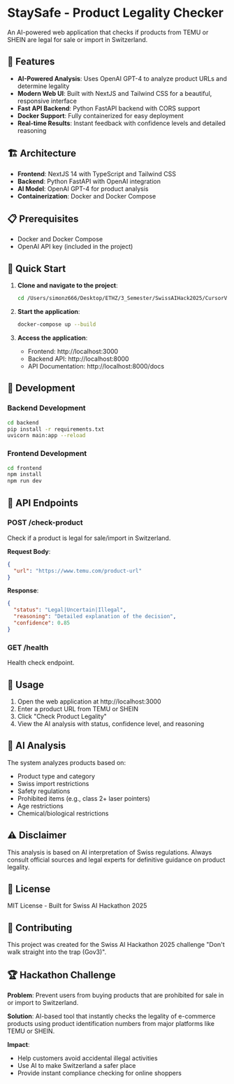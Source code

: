 # StaySafe - Product Legality Checker

An AI-powered web application that checks if products from TEMU or SHEIN are legal for sale or import in Switzerland.

## 🚀 Features

- **AI-Powered Analysis**: Uses OpenAI GPT-4 to analyze product URLs and determine legality
- **Modern Web UI**: Built with NextJS and Tailwind CSS for a beautiful, responsive interface
- **Fast API Backend**: Python FastAPI backend with CORS support
- **Docker Support**: Fully containerized for easy deployment
- **Real-time Results**: Instant feedback with confidence levels and detailed reasoning

## 🏗️ Architecture

- **Frontend**: NextJS 14 with TypeScript and Tailwind CSS
- **Backend**: Python FastAPI with OpenAI integration
- **AI Model**: OpenAI GPT-4 for product analysis
- **Containerization**: Docker and Docker Compose

## 📋 Prerequisites

- Docker and Docker Compose
- OpenAI API key (included in the project)

## 🚀 Quick Start

1. **Clone and navigate to the project**:
   ```bash
   cd /Users/simonz666/Desktop/ETHZ/3_Semester/SwissAIHack2025/CursorVers
   ```

2. **Start the application**:
   ```bash
   docker-compose up --build
   ```

3. **Access the application**:
   - Frontend: http://localhost:3000
   - Backend API: http://localhost:8000
   - API Documentation: http://localhost:8000/docs

## 🔧 Development

### Backend Development
```bash
cd backend
pip install -r requirements.txt
uvicorn main:app --reload
```

### Frontend Development
```bash
cd frontend
npm install
npm run dev
```

## 📡 API Endpoints

### POST /check-product
Check if a product is legal for sale/import in Switzerland.

**Request Body**:
```json
{
  "url": "https://www.temu.com/product-url"
}
```

**Response**:
```json
{
  "status": "Legal|Uncertain|Illegal",
  "reasoning": "Detailed explanation of the decision",
  "confidence": 0.85
}
```

### GET /health
Health check endpoint.

## 🎯 Usage

1. Open the web application at http://localhost:3000
2. Enter a product URL from TEMU or SHEIN
3. Click "Check Product Legality"
4. View the AI analysis with status, confidence level, and reasoning

## 🧠 AI Analysis

The system analyzes products based on:
- Product type and category
- Swiss import restrictions
- Safety regulations
- Prohibited items (e.g., class 2+ laser pointers)
- Age restrictions
- Chemical/biological restrictions

## ⚠️ Disclaimer

This analysis is based on AI interpretation of Swiss regulations. Always consult official sources and legal experts for definitive guidance on product legality.

## 📄 License

MIT License - Built for Swiss AI Hackathon 2025

## 🤝 Contributing

This project was created for the Swiss AI Hackathon 2025 challenge "Don't walk straight into the trap (Gov3)".

## 🏆 Hackathon Challenge

**Problem**: Prevent users from buying products that are prohibited for sale in or import to Switzerland.

**Solution**: AI-based tool that instantly checks the legality of e-commerce products using product identification numbers from major platforms like TEMU or SHEIN.

**Impact**: 
- Help customers avoid accidental illegal activities
- Use AI to make Switzerland a safer place
- Provide instant compliance checking for online shoppers
